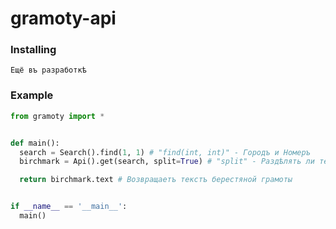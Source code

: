# gramoty-api

### Installing
```
Ещё въ разработкѣ
```

### Example
```py
from gramoty import *


def main():
  search = Search().find(1, 1) # "find(int, int)" - Городъ и Номеръ
  birchmark = Api().get(search, split=True) # "split" - Раздѣлять ли текстъ

  return birchmark.text # Возвращаетъ текстъ берестяной грамоты 


if __name__ == '__main__':
  main()

```
